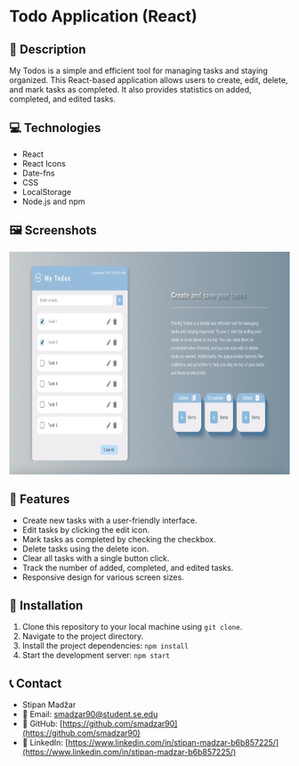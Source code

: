 # Todo Application (React)

## 📄  Description

My Todos is a simple and efficient tool for managing tasks and staying organized. This React-based application allows users to create, edit, delete, and mark tasks as completed. It also provides statistics on added, completed, and edited tasks.

## 💻  Technologies

- React
- React Icons
- Date-fns
- CSS
- LocalStorage
- Node.js and npm

## 🖼️  Screenshots

<img src="screenshots/Screenshot1.png" width="750" height="400" />

## 🌟  Features

- Create new tasks with a user-friendly interface.
- Edit tasks by clicking the edit icon.
- Mark tasks as completed by checking the checkbox.
- Delete tasks using the delete icon.
- Clear all tasks with a single button click.
- Track the number of added, completed, and edited tasks.
- Responsive design for various screen sizes.

## 🔧  Installation

1. Clone this repository to your local machine using `git clone`.
2. Navigate to the project directory.
3. Install the project dependencies: `npm install`
4. Start the development server: `npm start`

## 📞  Contact

- Stipan Madžar
- 📧 Email: smadzar90@student.se.edu
- 💼 GitHub: [https://github.com/smadzar90](https://github.com/smadzar90)
- 💬 LinkedIn: [https://www.linkedin.com/in/stipan-madzar-b6b857225/](https://www.linkedin.com/in/stipan-madzar-b6b857225/)
